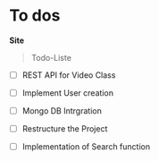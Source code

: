 # To dos
**Site**

> Todo-Liste
- [ ] REST API for Video Class
- [ ] Implement User creation
- [ ] Mongo DB Intrgration
- [ ] Restructure the Project
- [ ] Implementation of Search function
  
  
